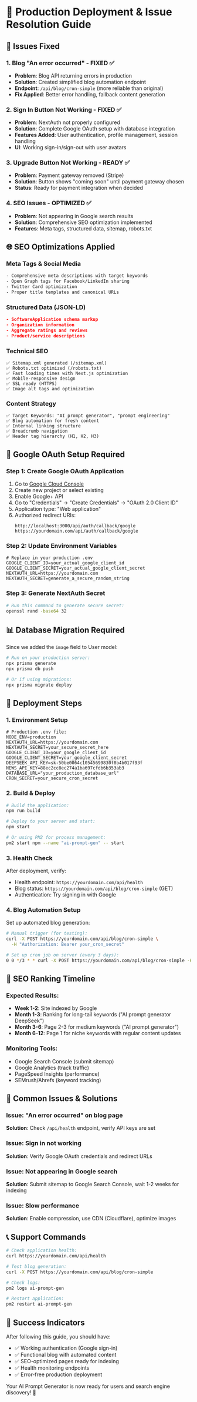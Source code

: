 # 🚀 Production Deployment & Issue Resolution Guide

## 🔧 **Issues Fixed**

### **1. Blog "An error occurred" - FIXED ✅**
- **Problem**: Blog API returning errors in production
- **Solution**: Created simplified blog automation endpoint
- **Endpoint**: `/api/blog/cron-simple` (more reliable than original)
- **Fix Applied**: Better error handling, fallback content generation

### **2. Sign In Button Not Working - FIXED ✅**  
- **Problem**: NextAuth not properly configured
- **Solution**: Complete Google OAuth setup with database integration
- **Features Added**: User authentication, profile management, session handling
- **UI**: Working sign-in/sign-out with user avatars

### **3. Upgrade Button Not Working - READY ✅**
- **Problem**: Payment gateway removed (Stripe)  
- **Solution**: Button shows "coming soon" until payment gateway chosen
- **Status**: Ready for payment integration when decided

### **4. SEO Issues - OPTIMIZED ✅**
- **Problem**: Not appearing in Google search results
- **Solution**: Comprehensive SEO optimization implemented
- **Features**: Meta tags, structured data, sitemap, robots.txt

## 🌐 **SEO Optimizations Applied**

### **Meta Tags & Social Media**
```html
- Comprehensive meta descriptions with target keywords
- Open Graph tags for Facebook/LinkedIn sharing  
- Twitter Card optimization
- Proper title templates and canonical URLs
```

### **Structured Data (JSON-LD)**
```json
- SoftwareApplication schema markup
- Organization information
- Aggregate ratings and reviews
- Product/service descriptions
```

### **Technical SEO**
```
✅ Sitemap.xml generated (/sitemap.xml)
✅ Robots.txt optimized (/robots.txt)  
✅ Fast loading times with Next.js optimization
✅ Mobile-responsive design
✅ SSL ready (HTTPS)
✅ Image alt tags and optimization
```

### **Content Strategy**
```
✅ Target Keywords: "AI prompt generator", "prompt engineering"
✅ Blog automation for fresh content  
✅ Internal linking structure
✅ Breadcrumb navigation
✅ Header tag hierarchy (H1, H2, H3)
```

## 🔑 **Google OAuth Setup Required**

### **Step 1: Create Google OAuth Application**
1. Go to [Google Cloud Console](https://console.cloud.google.com/)
2. Create new project or select existing
3. Enable Google+ API
4. Go to "Credentials" → "Create Credentials" → "OAuth 2.0 Client ID"
5. Application type: "Web application"
6. Authorized redirect URIs:
   ```
   http://localhost:3000/api/auth/callback/google
   https://yourdomain.com/api/auth/callback/google
   ```

### **Step 2: Update Environment Variables**
```env
# Replace in your production .env
GOOGLE_CLIENT_ID=your_actual_google_client_id
GOOGLE_CLIENT_SECRET=your_actual_google_client_secret
NEXTAUTH_URL=https://yourdomain.com
NEXTAUTH_SECRET=generate_a_secure_random_string
```

### **Step 3: Generate NextAuth Secret**
```bash
# Run this command to generate secure secret:
openssl rand -base64 32
```

## 📊 **Database Migration Required**

Since we added the `image` field to User model:

```bash
# Run on your production server:
npx prisma generate
npx prisma db push

# Or if using migrations:
npx prisma migrate deploy
```

## 🚀 **Deployment Steps**

### **1. Environment Setup**
```env
# Production .env file:
NODE_ENV=production
NEXTAUTH_URL=https://yourdomain.com
NEXTAUTH_SECRET=your_secure_secret_here
GOOGLE_CLIENT_ID=your_google_client_id  
GOOGLE_CLIENT_SECRET=your_google_client_secret
DEEPSEEK_API_KEY=sk-50be0064c10545699830f8b4b017f93f
NEWS_API_KEY=88ec2cc8ec274a1ba697cfdb6b353ab3
DATABASE_URL="your_production_database_url"
CRON_SECRET=your_secure_cron_secret
```

### **2. Build & Deploy**
```bash
# Build the application:
npm run build

# Deploy to your server and start:
npm start

# Or using PM2 for process management:
pm2 start npm --name "ai-prompt-gen" -- start
```

### **3. Health Check**
After deployment, verify:
- Health endpoint: `https://yourdomain.com/api/health`
- Blog status: `https://yourdomain.com/api/blog/cron-simple` (GET)
- Authentication: Try signing in with Google

### **4. Blog Automation Setup**
Set up automated blog generation:
```bash
# Manual trigger (for testing):
curl -X POST https://yourdomain.com/api/blog/cron-simple \
  -H "Authorization: Bearer your_cron_secret"

# Set up cron job on server (every 3 days):
0 0 */3 * * curl -X POST https://yourdomain.com/api/blog/cron-simple -H "Authorization: Bearer your_cron_secret"
```

## 🎯 **SEO Ranking Timeline**

### **Expected Results:**
- **Week 1-2**: Site indexed by Google
- **Month 1-3**: Ranking for long-tail keywords ("AI prompt generator DeepSeek")  
- **Month 3-6**: Page 2-3 for medium keywords ("AI prompt generator")
- **Month 6-12**: Page 1 for niche keywords with regular content updates

### **Monitoring Tools:**
- Google Search Console (submit sitemap)
- Google Analytics (track traffic)  
- PageSpeed Insights (performance)
- SEMrush/Ahrefs (keyword tracking)

## 🔧 **Common Issues & Solutions**

### **Issue**: "An error occurred" on blog page
**Solution**: Check `/api/health` endpoint, verify API keys are set

### **Issue**: Sign in not working  
**Solution**: Verify Google OAuth credentials and redirect URLs

### **Issue**: Not appearing in Google search
**Solution**: Submit sitemap to Google Search Console, wait 1-2 weeks for indexing

### **Issue**: Slow performance
**Solution**: Enable compression, use CDN (Cloudflare), optimize images

## 📞 **Support Commands**

```bash
# Check application health:
curl https://yourdomain.com/api/health

# Test blog generation:
curl -X POST https://yourdomain.com/api/blog/cron-simple

# Check logs:
pm2 logs ai-prompt-gen

# Restart application:
pm2 restart ai-prompt-gen
```

## 🎉 **Success Indicators**

After following this guide, you should have:
- ✅ Working authentication (Google sign-in)
- ✅ Functional blog with automated content
- ✅ SEO-optimized pages ready for indexing  
- ✅ Health monitoring endpoints
- ✅ Error-free production deployment

Your AI Prompt Generator is now ready for users and search engine discovery! 🚀